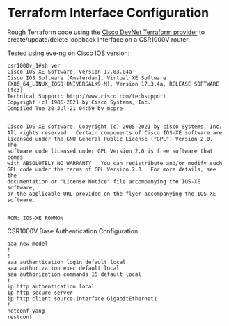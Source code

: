 # Terraform Interface Configuration

Rough Terraform code using the [Cisco DevNet Terraform provider](https://registry.terraform.io/providers/CiscoDevNet/iosxe/0.1.1) to create/update/delete loopback interface on a CSR1000V router.

Tested using eve-ng on Cisco IOS version:
```
csr1000v_1#sh ver
Cisco IOS XE Software, Version 17.03.04a
Cisco IOS Software [Amsterdam], Virtual XE Software (X86_64_LINUX_IOSD-UNIVERSALK9-M), Version 17.3.4a, RELEASE SOFTWARE (fc3)
Technical Support: http://www.cisco.com/techsupport
Copyright (c) 1986-2021 by Cisco Systems, Inc.
Compiled Tue 20-Jul-21 04:59 by mcpre


Cisco IOS-XE software, Copyright (c) 2005-2021 by cisco Systems, Inc.
All rights reserved.  Certain components of Cisco IOS-XE software are
licensed under the GNU General Public License ("GPL") Version 2.0.  The
software code licensed under GPL Version 2.0 is free software that comes
with ABSOLUTELY NO WARRANTY.  You can redistribute and/or modify such
GPL code under the terms of GPL Version 2.0.  For more details, see the
documentation or "License Notice" file accompanying the IOS-XE software,
or the applicable URL provided on the flyer accompanying the IOS-XE
software.


ROM: IOS-XE ROMMON
```

CSR1000V Base Authentication Configuration:
```
aaa new-model
!
!
aaa authentication login default local
aaa authorization exec default local
aaa authorization commands 15 default local
!
ip http authentication local
ip http secure-server
ip http client source-interface GigabitEthernet1
!
netconf-yang
restconf
```
